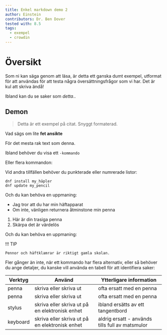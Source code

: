 ```yaml
---
title: Enkel markdown demo 2
author: Einstein
contributors: Dr. Ben Dover
tested with: 8.5
tags:
  - exempel
  - crowdin
---
```


# Översikt

Som ni kan säga genom att läsa, är detta ett ganska dumt exempel, utformat för att användas för att testa några översättningsfrågor som vi har. Det är kul att skriva ändå!

Ibland kan du se saker som _detta_..

## Demon

> Detta är ett exempel på citat. Snyggt formaterad.

Vad sägs om lite **fet ansikte**

För det mesta rak text som denna.

Ibland behöver du visa ett `-kommando`

Eller flera kommandon:

Vid andra tillfällen behöver du punkterade eller numrerade listor:

```
dnf install my_häpler
dnf update my_pencil
```

Och du kan behöva en uppmaning:

- Jag tror att du har min häftapparat
- Om inte, vänligen returnera åtminstone min penna

1. Här är din trasiga penna
2. Skärpa det är värdelös

Och du kan behöva en uppmaning:

!!! TIP

    Pennor och häftklamrar är riktigt gamla skolan.

Fler gånger än inte, när ett kommando har flera alternativ, eller så behöver du ange detaljer, du kanske vill använda en tabell för att identifiera saker:

| Verktyg  | Använd                                         | Ytterligare information                         |
| -------- | ---------------------------------------------- | ----------------------------------------------- |
| penna    | skriva eller skriva ut                         | ofta ersatt med en penna                        |
| penna    | skriva eller skriva ut                         | ofta ersatt med en penna                        |
| stylus   | skriva eller skriva ut på en elektronisk enhet | ibland ersätts av ett tangentbord               |
| keyboard | skriva eller skriva ut på en elektronisk enhet | aldrig ersatt - används tills full av matsmulor |
